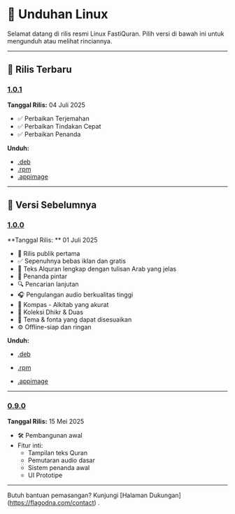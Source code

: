 # 🐧 Unduhan Linux

Selamat datang di rilis resmi Linux FastiQuran. Pilih versi di bawah ini untuk mengunduh atau melihat rinciannya.

---

## 🚀 Rilis Terbaru

<a id="1.0.1"></a>

### [1.0.1](#1.0.1)

**Tanggal Rilis:** 04 Juli 2025

- ✅ Perbaikan Terjemahan
- ✅ Perbaikan Tindakan Cepat
- ✅ Perbaikan Penanda

**Unduh:**

- [.deb](https://github.com/Flagodna-Developer/fastiquran/releases/download/v1.0.1/fastiquran-1.0.1+100001-linux.deb)
- [.rpm](https://github.com/Flagodna-Developer/fastiquran/releases/download/v1.0.1/fastiquran-1.0.1+100001-linux.rpm)
- [.appimage](https://github.com/Flagodna-Developer/fastiquran/releases/download/v1.0.1/fastiquran-1.0.1+100001-linux.AppImage)

---

## 📜 Versi Sebelumnya

### [1.0.0](#1.0.0)

<a id="1.0.0"></a>
**Tanggal Rilis: ** 01 Juli 2025

- 🎉 Rilis publik pertama
- ✅ Sepenuhnya bebas iklan dan gratis
- 📖 Teks Alquran lengkap dengan tulisan Arab yang jelas
- 🔖 Penanda pintar
- 🔍 Pencarian lanjutan
- 🎧 Pengulangan audio berkualitas tinggi
- 🧭 Kompas - Alkitab yang akurat
- 📿 Koleksi Dhikr & Duas
- 🎨 Tema & fonta yang dapat disesuaikan
- ⚙️ Offline-siap dan ringan

**Unduh:**

- [.deb](https://github.com/Flagodna-Developer/fastiquran/releases/download/v1.0.0/fastiquran-1.0.0+1-linux.deb)
- [.rpm](https://github.com/Flagodna-Developer/fastiquran/releases/download/v1.0.0/fastiquran-1.0.0+1-linux.rpm)

- [.appimage](https://github.com/Flagodna-Developer/fastiquran/releases/download/v1.0.0/fastiquran-1.0.0+1-linux.AppImage)

---

### [0.9.0](#0.9.0)

<a id="0.9.0"></a>
**Tanggal Rilis:** 15 Mei 2025

- 🛠️ Pembangunan awal
- Fitur inti:
  - Tampilan teks Quran
  - Pemutaran audio dasar
  - Sistem penanda awal
  - UI Prototipe

---

Butuh bantuan pemasangan? Kunjungi [Halaman Dukungan] (https://flagodna.com/contact) .
